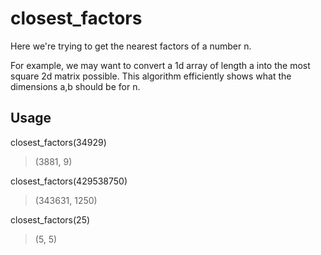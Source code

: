 # closest_factors

Here we're trying to get the nearest factors of a number n.

For example, we may want to convert a 1d array of length a into the most square 2d matrix possible. 
This algorithm efficiently shows what the dimensions a,b should be for n.

## Usage

closest_factors(34929)
> (3881, 9)

closest_factors(429538750)
> (343631, 1250)

closest_factors(25)
> (5, 5)
